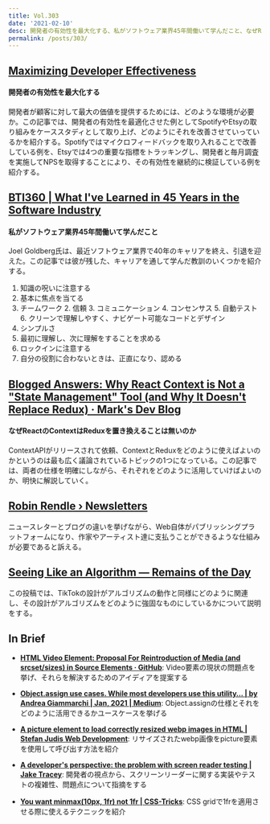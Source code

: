 ```yaml
---
title: Vol.303
date: '2021-02-10'
desc: 開発者の有効性を最大化する、私がソフトウェア業界45年間働いて学んだこと、なぜReactのContextはReduxを置き換えることは無いのか、ほか計10リンク
permalink: /posts/303/
---
```


## [Maximizing Developer Effectiveness](https://martinfowler.com/articles/developer-effectiveness.html)
#### 開発者の有効性を最大化する
開発者が顧客に対して最大の価値を提供するためには、どのような環境が必要か。この記事では、開発者の有効性を最適化させた例としてSpotifyやEtsyの取り組みをケーススタディとして取り上げ、どのようにそれを改善させていっているかを紹介する。Spotifyではマイクロフィードバックを取り入れることで改善している例を、Etsyでは4つの重要な指標をトラッキングし、開発者と毎月調査を実施してNPSを取得することにより、その有効性を継続的に検証している例を紹介する。


## [BTI360 | What I've Learned in 45 Years in the Software Industry](https://www.bti360.com/what-ive-learned-in-45-years-in-the-software-industry/)
#### 私がソフトウェア業界45年間働いて学んだこと
Joel Goldberg氏は、最近ソフトウェア業界で40年のキャリアを終え、引退を迎えた。この記事では彼が残した、キャリアを通して学んだ教訓のいくつかを紹介する。

1. 知識の呪いに注意する
2. 基本に焦点を当てる
  1. チームワーク
	2. 信頼
	3. コミュニケーション
	4. コンセンサス
	5. 自動テスト
	6. クリーンで理解しやすく、ナビゲート可能なコードとデザイン
3. シンプルさ
4. 最初に理解し、次に理解をすることを求める
5. ロックインに注意する
6. 自分の役割に合わないときは、正直になり、認める


## [Blogged Answers: Why React Context is Not a "State Management" Tool (and Why It Doesn't Replace Redux) · Mark's Dev Blog](https://blog.isquaredsoftware.com/2021/01/blogged-answers-why-react-context-is-not-a-state-management-tool-and-why-it-doesnt-replace-redux/)
#### なぜReactのContextはReduxを置き換えることは無いのか
ContextAPIがリリースされて依頼、ContextとReduxをどのように使えばよいのかというのは最も広く議論されているトピックの1つになっている。この記事では、両者の仕様を明確にしながら、それぞれをどのように活用していけばよいのか、明快に解説していく。


## [Robin Rendle › Newsletters](https://www.robinrendle.com/essays/newsletters)
ニュースレターとブログの違いを挙げながら、Web自体がパブリッシングプラットフォームになり、作家やアーティスト達に支払うことができるような仕組みが必要であると訴える。


## [Seeing Like an Algorithm — Remains of the Day](https://www.eugenewei.com/blog/2020/9/18/seeing-like-an-algorithm)
この投稿では、TikTokの設計がアルゴリズムの動作と同様にどのように関連し、その設計がアルゴリズムをどのように強固なものにしているかについて説明をする。


## In Brief

- **[HTML Video Element: Proposal For Reintroduction of Media (and srcset/sizes) in Source Elements · GitHub](https://github.com/filamentgroup/html-video-responsive#readme)**: Video要素の現状の問題点を挙げ、それらを解決するためのアイディアを提案する

- **[Object.assign use cases. While most developers use this utility… | by Andrea Giammarchi | Jan, 2021 | Medium](https://webreflection.medium.com/object-assign-use-cases-8c7244d3205e)**: Object.assignの仕様とそれをどのように活用できるかユースケースを挙げる

- **[A picture element to load correctly resized webp images in HTML | Stefan Judis Web Development](https://www.stefanjudis.com/snippets/a-picture-element-to-load-correctly-resized-webp-images-in-html/)**: リサイズされたwebp画像をpicture要素を使用して呼び出す方法を紹介

- **[A developer's perspective: the problem with screen reader testing | Jake Tracey](https://jaketracey.com/a-developers-perspective-the-problem-with-screen-reader-testing/)**: 開発者の視点から、スクリーンリーダーに関する実装やテストの複雑性、問題点について指摘をする

- **[You want minmax(10px, 1fr) not 1fr | CSS-Tricks](https://css-tricks.com/you-want-minmax10px-1fr-not-1fr/)**: CSS gridで1frを適用させる際に使えるテクニックを紹介
